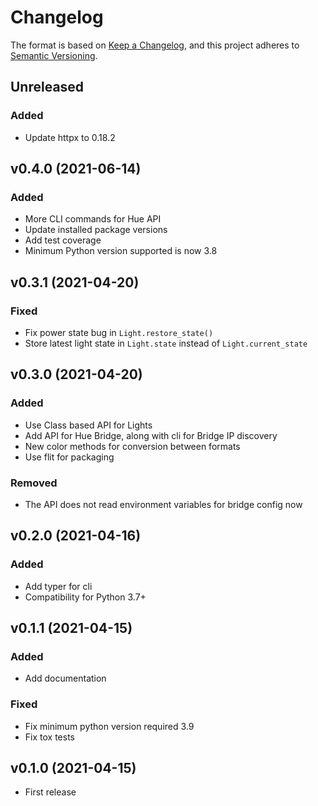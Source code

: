 # Changelog

The format is based on [Keep a Changelog](https://keepachangelog.com/en/1.0.0),
and this project adheres to [Semantic Versioning](https://semver.org/spec/v2.0.0).

## Unreleased

### Added

- Update httpx to 0.18.2

## v0.4.0 (2021-06-14)

### Added

- More CLI commands for Hue API
- Update installed package versions
- Add test coverage
- Minimum Python version supported is now 3.8

## v0.3.1 (2021-04-20)

### Fixed

- Fix power state bug in `Light.restore_state()`
- Store latest light state in `Light.state` instead of `Light.current_state`

## v0.3.0 (2021-04-20)

### Added

- Use Class based API for Lights
- Add API for Hue Bridge, along with cli for Bridge IP discovery
- New color methods for conversion between formats
- Use flit for packaging

### Removed

- The API does not read environment variables for bridge config now

## v0.2.0 (2021-04-16)

### Added

- Add typer for cli
- Compatibility for Python 3.7+

## v0.1.1 (2021-04-15)

### Added

- Add documentation

### Fixed

- Fix minimum python version required 3.9
- Fix tox tests

## v0.1.0 (2021-04-15)

- First release
